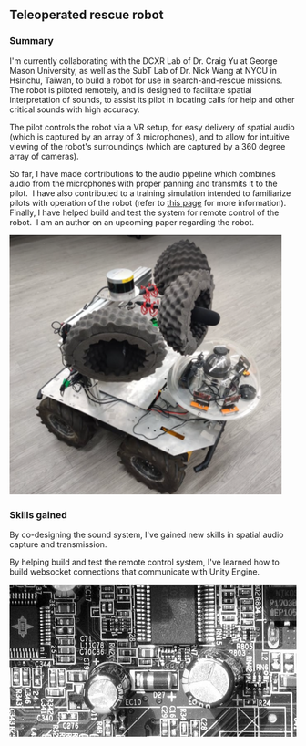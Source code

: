 ## Teleoperated rescue robot

### Summary

I'm currently collaborating with the DCXR Lab of Dr. Craig Yu at George Mason University, as well as the SubT Lab of Dr. Nick Wang at NYCU in Hsinchu, Taiwan, to build a robot for use in search-and-rescue missions.  The robot is piloted remotely, and is designed to facilitate spatial interpretation of sounds, to assist its pilot in locating calls for help and other critical sounds with high accuracy.

The pilot controls the robot via a VR setup, for easy delivery of spatial audio (which is captured by an array of 3 microphones), and to allow for intuitive viewing of the robot's surroundings (which are captured by a 360 degree array of cameras).

So far, I have made contributions to the audio pipeline which combines audio from the microphones with proper panning and transmits it to the pilot.  I have also contributed to a training simulation intended to familiarize pilots with operation of the robot (refer to [this page](https://WrenMcQueary.github.io/project_pages/telerobotics_training) for more information).  Finally, I have helped build and test the system for remote control of the robot.  I am an author on an upcoming paper regarding the robot.

![ugv husky sound2](/images/projects/teleoperated_rescue_robot/ugv-husky-sound2.png)

### Skills gained

By co-designing the sound system, I've gained new skills in spatial audio capture and transmission.

By helping build and test the remote control system, I've learned how to build websocket connections that communicate with Unity Engine.

![640px circuit info](/images/projects/teleoperated_rescue_robot/640px-Circuit_info.jfif)
